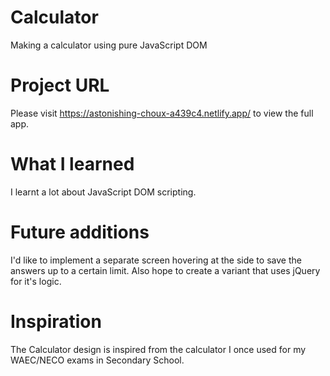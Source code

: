 # Calculator
Making a calculator using pure JavaScript DOM

# Project URL
Please visit https://astonishing-choux-a439c4.netlify.app/ to view the full app.

# What I learned
I learnt a lot about JavaScript DOM scripting.

# Future additions
I'd like to implement a separate screen hovering at the side to save the answers up to a certain limit. Also hope to create a variant that uses jQuery for it's logic.

# Inspiration
The Calculator design is inspired from the calculator I once used for my WAEC/NECO exams in Secondary School.
